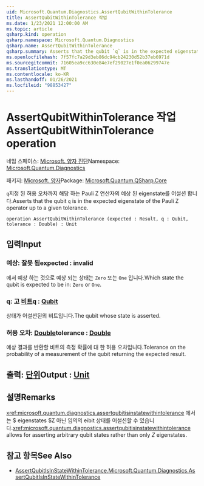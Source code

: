 ```yaml
---
uid: Microsoft.Quantum.Diagnostics.AssertQubitWithinTolerance
title: AssertQubitWithinTolerance 작업
ms.date: 1/23/2021 12:00:00 AM
ms.topic: article
qsharp.kind: operation
qsharp.namespace: Microsoft.Quantum.Diagnostics
qsharp.name: AssertQubitWithinTolerance
qsharp.summary: Asserts that the qubit `q` is in the expected eigenstate of the Pauli Z operator up to a given tolerance.
ms.openlocfilehash: 7f57fc7a29d3eb86dc94cb24230d52b37eb6971d
ms.sourcegitcommit: 71605ea9cc630e84e7ef29027e1f0ea06299747e
ms.translationtype: MT
ms.contentlocale: ko-KR
ms.lasthandoff: 01/26/2021
ms.locfileid: "98853427"
---
```

# <a name="assertqubitwithintolerance-operation"></a><span data-ttu-id="38565-102">AssertQubitWithinTolerance 작업</span><span class="sxs-lookup"><span data-stu-id="38565-102">AssertQubitWithinTolerance operation</span></span>

<span data-ttu-id="38565-103">네임 스페이스: [Microsoft. 양자 진단](xref:Microsoft.Quantum.Diagnostics)</span><span class="sxs-lookup"><span data-stu-id="38565-103">Namespace: [Microsoft.Quantum.Diagnostics](xref:Microsoft.Quantum.Diagnostics)</span></span>

<span data-ttu-id="38565-104">패키지: [Microsoft. 양자](https://nuget.org/packages/Microsoft.Quantum.QSharp.Core)</span><span class="sxs-lookup"><span data-stu-id="38565-104">Package: [Microsoft.Quantum.QSharp.Core](https://nuget.org/packages/Microsoft.Quantum.QSharp.Core)</span></span>


<span data-ttu-id="38565-105">`q`지정 된 허용 오차까지 해당 하는 Pauli Z 연산자의 예상 된 eigenstate를 어설션 합니다.</span><span class="sxs-lookup"><span data-stu-id="38565-105">Asserts that the qubit `q` is in the expected eigenstate of the Pauli Z operator up to a given tolerance.</span></span>

```qsharp
operation AssertQubitWithinTolerance (expected : Result, q : Qubit, tolerance : Double) : Unit
```


## <a name="input"></a><span data-ttu-id="38565-106">입력</span><span class="sxs-lookup"><span data-stu-id="38565-106">Input</span></span>

### <a name="expected--__invalidresult__"></a><span data-ttu-id="38565-107">예상: __잘못 <Result> 됨__</span><span class="sxs-lookup"><span data-stu-id="38565-107">expected : __invalid<Result>__</span></span>

<span data-ttu-id="38565-108">에서 예상 하는 것으로 예상 되는 상태는 `Zero` 또는 `One` 입니다.</span><span class="sxs-lookup"><span data-stu-id="38565-108">Which state the qubit is expected to be in: `Zero` or `One`.</span></span>


### <a name="q--qubit"></a><span data-ttu-id="38565-109">q: 고 [비트](xref:microsoft.quantum.lang-ref.qubit)</span><span class="sxs-lookup"><span data-stu-id="38565-109">q : [Qubit](xref:microsoft.quantum.lang-ref.qubit)</span></span>

<span data-ttu-id="38565-110">상태가 어설션된의 비트입니다.</span><span class="sxs-lookup"><span data-stu-id="38565-110">The qubit whose state is asserted.</span></span>


### <a name="tolerance--double"></a><span data-ttu-id="38565-111">허용 오차: [Double](xref:microsoft.quantum.lang-ref.double)</span><span class="sxs-lookup"><span data-stu-id="38565-111">tolerance : [Double](xref:microsoft.quantum.lang-ref.double)</span></span>

<span data-ttu-id="38565-112">예상 결과를 반환할 비트의 측정 확률에 대 한 허용 오차입니다.</span><span class="sxs-lookup"><span data-stu-id="38565-112">Tolerance on the probability of a measurement of the qubit returning the expected result.</span></span>



## <a name="output--unit"></a><span data-ttu-id="38565-113">출력: [단위](xref:microsoft.quantum.lang-ref.unit)</span><span class="sxs-lookup"><span data-stu-id="38565-113">Output : [Unit](xref:microsoft.quantum.lang-ref.unit)</span></span>



## <a name="remarks"></a><span data-ttu-id="38565-114">설명</span><span class="sxs-lookup"><span data-stu-id="38565-114">Remarks</span></span>

<span data-ttu-id="38565-115"><xref:microsoft.quantum.diagnostics.assertqubitisinstatewithintolerance> 에서는 $ eigenstates $Z 아닌 임의의 eibit 상태를 어설션할 수 있습니다.</span><span class="sxs-lookup"><span data-stu-id="38565-115"><xref:microsoft.quantum.diagnostics.assertqubitisinstatewithintolerance> allows for asserting arbitrary qubit states rather than only $Z$ eigenstates.</span></span>

## <a name="see-also"></a><span data-ttu-id="38565-116">참고 항목</span><span class="sxs-lookup"><span data-stu-id="38565-116">See Also</span></span>

- [<span data-ttu-id="38565-117">AssertQubitIsInStateWithinTolerance.</span><span class="sxs-lookup"><span data-stu-id="38565-117">Microsoft.Quantum.Diagnostics.AssertQubitIsInStateWithinTolerance</span></span>](xref:Microsoft.Quantum.Diagnostics.AssertQubitIsInStateWithinTolerance)